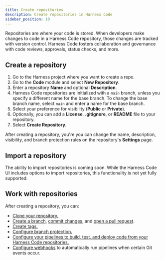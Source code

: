 ```yaml
---
title: Create repositories
description: Create repositories in Harness Code
sidebar_position: 10
---
```


Repositories are where your code is stored. When developers make changes to code in a Harness Code repository, those changes are tracked with version control. Harness Code fosters collaboration and governance with code reviews, approvals, status checks, and more.

## Create a repository

1. Go to the Harness project where you want to create a repo.
2. Go to the **Code** module and select **New Repository**.
3. Enter a repository **Name** and optional **Description**.
4. Harness Code repositories are initialized with a `main` branch, unless you specify a different name for the base branch. To change the base branch name, select `main` and enter a name for the base branch.
5. Select your preference for visibility (**Public** or **Private**).
6. Optionally, you can add a **License**, **.gitignore**, or **README** file to your repository.
7. Select **Create Repository**.

After creating a repository, you're you can change the name, description, visibility, and branch protection rules on the repository's **Settings** page.

## Import a repository

The ability to import repositories is coming soon. While the Harness Code UI includes options to import repositories, this functionality is not yet fully supported.

## Work with repositories

After creating a repository, you can:

* [Clone your repository.](../work-in-repos/clone-repos.md)
* [Create a branch](../work-in-repos/branch.md), [commit changes](../work-in-repos/commit.md), and [open a pull request](/docs/category/pull-requests).
* [Create tags.](../work-in-repos/tag.md)
* [Configure branch protection.](./protection-rules.md)
* [Configure your pipelines to build, test, and deploy code from your Harness Code repositories.](../pipelines/codebase-from-harness-code.md)
* [Configure webhooks](../pipelines/webhooks.md) to automatically run pipelines when certain Git events occur.
